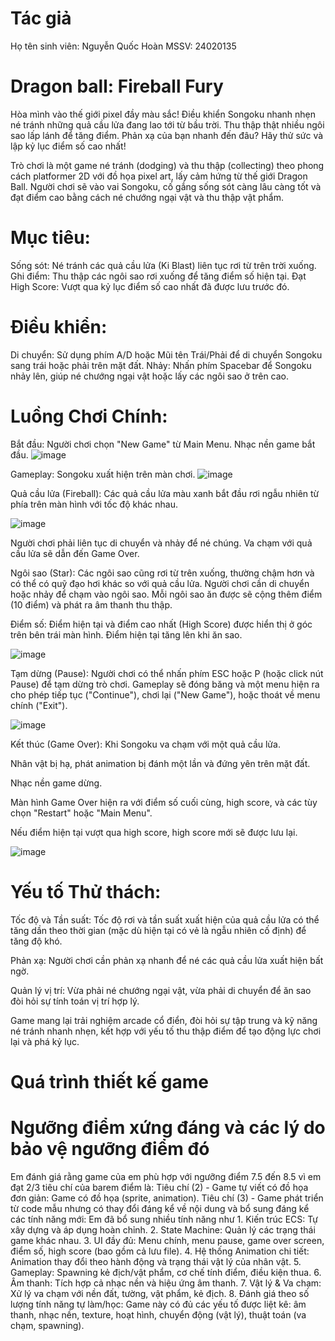 # Tác giả 
Họ tên sinh viên: Nguyễn Quốc Hoàn
MSSV: 24020135

# Dragon ball: Fireball Fury

Hòa mình vào thế giới pixel đầy màu sắc! Điều khiển Songoku nhanh nhẹn né tránh những quả cầu lửa đang lao tới từ bầu trời. Thu thập thật nhiều ngôi sao lấp lánh để tăng điểm. Phản xạ của bạn nhanh đến đâu? Hãy thử sức và lập kỷ lục điểm số cao nhất!

Trò chơi là một game né tránh (dodging) và thu thập (collecting) theo phong cách platformer 2D với đồ họa pixel art, lấy cảm hứng từ thế giới Dragon Ball. Người chơi sẽ vào vai Songoku, cố gắng sống sót càng lâu càng tốt và đạt điểm cao bằng cách né chướng ngại vật và thu thập vật phẩm.

# Mục tiêu:
Sống sót: Né tránh các quả cầu lửa (Ki Blast) liên tục rơi từ trên trời xuống.
Ghi điểm: Thu thập các ngôi sao rơi xuống để tăng điểm số hiện tại.
Đạt High Score: Vượt qua kỷ lục điểm số cao nhất đã được lưu trước đó.

# Điều khiển:
Di chuyển: Sử dụng phím A/D hoặc Mũi tên Trái/Phải để di chuyển Songoku sang trái hoặc phải trên mặt đất.
Nhảy: Nhấn phím Spacebar để Songoku nhảy lên, giúp né chướng ngại vật hoặc lấy các ngôi sao ở trên cao.
# Luồng Chơi Chính:
Bắt đầu: Người chơi chọn "New Game" từ Main Menu. Nhạc nền game bắt đầu.
![image](https://github.com/user-attachments/assets/404fa1ee-6ba8-4b66-8fc9-f948ea425660)


Gameplay: Songoku xuất hiện trên màn chơi.
![image](https://github.com/user-attachments/assets/cbb26bba-9cd9-42e4-aac0-f8ed6c0c6428)


Quả cầu lửa (Fireball): Các quả cầu lửa màu xanh bắt đầu rơi ngẫu nhiên từ phía trên màn hình với tốc độ khác nhau. 

![image](https://github.com/user-attachments/assets/11edbef1-535d-4e5f-abc6-b6083db5141c)

Người chơi phải liên tục di chuyển và nhảy để né chúng. Va chạm với quả cầu lửa sẽ dẫn đến Game Over.



Ngôi sao (Star): Các ngôi sao cũng rơi từ trên xuống, thường chậm hơn và có thể có quỹ đạo hơi khác so với quả cầu lửa. Người chơi cần di chuyển hoặc nhảy để chạm vào ngôi sao. Mỗi ngôi sao ăn được sẽ cộng thêm điểm (10 điểm) và phát ra âm thanh thu thập.

Điểm số: Điểm hiện tại và điểm cao nhất (High Score) được hiển thị ở góc trên bên trái màn hình.
Điểm hiện tại tăng lên khi ăn sao.

![image](https://github.com/user-attachments/assets/9957944c-2748-4aa4-8ae1-fe33362834cf)



Tạm dừng (Pause): Người chơi có thể nhấn phím ESC hoặc P (hoặc click nút Pause) để tạm dừng trò chơi. Gameplay sẽ đóng băng và một menu hiện ra cho phép tiếp tục ("Continue"), chơi lại ("New Game"), hoặc thoát về menu chính ("Exit").

![image](https://github.com/user-attachments/assets/6a8028de-c06f-4b1a-9a74-fcef4b451e2f)


Kết thúc (Game Over):
Khi Songoku va chạm với một quả cầu lửa.

Nhân vật bị hạ, phát animation bị đánh một lần và đứng yên trên mặt đất.

Nhạc nền game dừng.

Màn hình Game Over hiện ra với điểm số cuối cùng, high score, và các tùy chọn "Restart" hoặc "Main Menu".

Nếu điểm hiện tại vượt qua high score, high score mới sẽ được lưu lại.


![image](https://github.com/user-attachments/assets/e1f689de-0544-487c-826b-84790a9844e1)


# Yếu tố Thử thách:

Tốc độ và Tần suất: Tốc độ rơi và tần suất xuất hiện của quả cầu lửa có thể tăng dần theo thời gian (mặc dù hiện tại có vẻ là ngẫu nhiên cố định) để tăng độ khó.

Phản xạ: Người chơi cần phản xạ nhanh để né các quả cầu lửa xuất hiện bất ngờ.

Quản lý vị trí: Vừa phải né chướng ngại vật, vừa phải di chuyển để ăn sao đòi hỏi sự tính toán vị trí hợp lý.

Game mang lại trải nghiệm arcade cổ điển, đòi hỏi sự tập trung và kỹ năng né tránh nhanh nhẹn, kết hợp với yếu tố thu thập điểm để tạo động lực chơi lại và phá kỷ lục.

# Quá trình thiết kế game



# Ngưỡng điểm xứng đáng và các lý do bảo vệ ngưỡng điểm đó
Em đánh giá rằng game của em phù hợp với ngưỡng điểm 7.5 đến 8.5 vì em đạt 2/3 tiêu chí của barem điểm là:
  Tiêu chí (2) - Game tự viết có đồ họa đơn giản: Game có đồ họa (sprite, animation).
  Tiêu chí (3) - Game phát triển từ code mẫu nhưng có thay đổi đáng kể về nội dung và bổ sung đáng kể các tính năng mới: Em đã bổ sung nhiều tính năng như 
      1. Kiến trúc ECS: Tự xây dựng và áp dụng hoàn chỉnh.
      2. State Machine: Quản lý các trạng thái game khác nhau.
      3. UI đầy đủ: Menu chính, menu pause, game over screen, điểm số, high score (bao gồm cả lưu file).
      4. Hệ thống Animation chi tiết: Animation thay đổi theo hành động và trạng thái vật lý của nhân vật.
      5. Gameplay: Spawning kẻ địch/vật phẩm, cơ chế tính điểm, điều kiện thua.
      6. Âm thanh: Tích hợp cả nhạc nền và hiệu ứng âm thanh.
      7. Vật lý & Va chạm: Xử lý va chạm với nền đất, tường, vật phẩm, kẻ địch.
      8. Đánh giá theo số lượng tính năng tự làm/học: Game này có đủ các yếu tố được liệt kê: âm thanh, nhạc nền, texture, hoạt hình, chuyển động (vật lý), thuật toán (va chạm, spawning).


